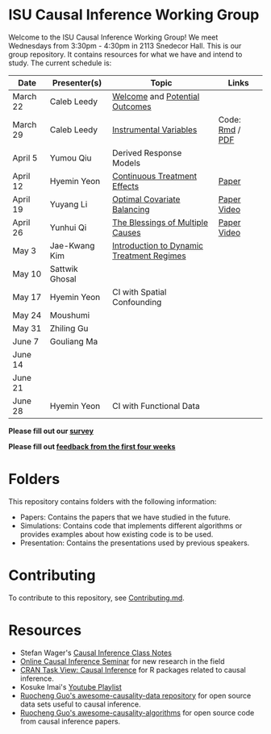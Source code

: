 
# ISU Causal Inference Working Group

Welcome to the ISU Causal Inference Working Group! We meet Wednesdays from
3:30pm - 4:30pm in 2113 Snedecor Hall. This is our group repository. It
contains resources for what we have and intend to study. The current schedule
is:

| Date     | Presenter(s)   | Topic                                                                                                | Links                                                                                                     |
| -----    | ----------     | ------                                                                                               | ----                                                                                                      |
| March 22 | Caleb Leedy    | [Welcome](Presentations/welcome_032223.pdf) and [Potential Outcomes](Presentations/intro_032223.pdf) |                                                                                                           |
| March 29 | Caleb Leedy    | [Instrumental Variables](Presentations/iv.pdf)                                                       | Code: [Rmd](Simulations/est_ate_iv.Rmd) / [PDF](Simulations/est_ate_iv.pdf)                               |
| April 5  | Yumou Qiu      | Derived Response Models                                                                              |                                                                                                           |
| April 12 | Hyemin Yeon    | [Continuous Treatment Effects](Presentations/CIWG_20230412_HyeminYeon_ContTrt.pdf)                   | [Paper](https://tinyurl.com/mdxy5nu9)                                                                     |
| April 19 | Yuyang Li      | [Optimal Covariate Balancing](Presentations/Optimal_Covariate_Balancing_0419.pdf)                    | [Paper](https://tinyurl.com/3dtxcw6y) [Video](https://iastate.box.com/s/3gzqp844hxwwteogwnub1tfuv6dx7jb6) |
| April 26 | Yunhui Qi      | [The Blessings of Multiple Causes](Presentations/Blessing_Challenges_MultiCause_0426.pdf)            | [Paper](https://tinyurl.com/4szac96n) [Video](https://iastate.box.com/s/nlkn8eln0m8achyp3md3uw18z7p7ekbf) |
| May 3    | Jae-Kwang Kim  | [Introduction to Dynamic Treatment Regimes](Presentations/Intro_DTR.pdf)                             |                                                                                                           |
| May 10   | Sattwik Ghosal |                                                                                                      |                                                                                                           |
| May 17   | Hyemin Yeon    | CI with Spatial Confounding                                                                          |                                                                                                           |
| May 24   | Moushumi       |                                                                                                      |                                                                                                           |
| May 31   | Zhiling Gu     |                                                                                                      |                                                                                                           |
| June 7   | Gouliang Ma    |                                                                                                      |                                                                                                           |
| June 14  |                |                                                                                                      |                                                                                                           |
| June 21  |                |                                                                                                      |                                                                                                           |
| June 28  | Hyemin Yeon    | CI with Functional Data                                                                              |                                                                                                           |


**Please fill out our [survey](https://forms.gle/Bc3gPvWuRnTWU2gy5)**

**Please fill out [feedback from the first four weeks](https://forms.gle/VKYz4b6n3YHbk7i76)**

# Folders

This repository contains folders with the following information:

* Papers: Contains the papers that we have studied in the future.
* Simulations: Contains code that implements different algorithms or provides
  examples about how existing code is to be used.
* Presentation: Contains the presentations used by previous speakers.

# Contributing

To contribute to this repository, see [Contributing.md](Contributing.md).

# Resources

* Stefan Wager's [Causal Inference Class
  Notes](https://web.stanford.edu/~swager/stats361.pdf)
* [Online Causal Inference Seminar](https://sites.google.com/view/ocis/home)
  for new research in the field
* [CRAN Task View: Causal
  Inference](https://cran.r-project.org/web/views/CausalInference.html) for R
  packages related to causal inference.
* Kosuke Imai's [Youtube Playlist](https://www.youtube.com/@imaikosuke)
* [Ruocheng Guo's awesome-causality-data
  repository](https://github.com/rguo12/awesome-causality-data) for open source
  data sets useful to causal inference.
* [Ruocheng Guo's
  awesome-causality-algorithms](https://github.com/rguo12/awesome-causality-algorithms)
  for open source code from causal inference papers.
